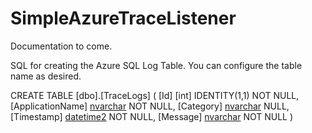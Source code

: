 SimpleAzureTraceListener
========================

Documentation to come.

SQL for creating the Azure SQL Log Table. You can configure the table name as desired.

CREATE TABLE [dbo].[TraceLogs] (
	[Id] [int] IDENTITY(1,1) NOT NULL,
	[ApplicationName] [nvarchar](max) NOT NULL,
	[Category] [nvarchar](max) NULL,
	[Timestamp] [datetime2](7) NOT NULL,
	[Message] [nvarchar](max) NOT NULL
)